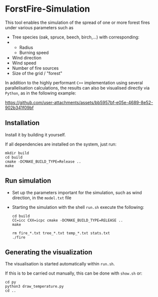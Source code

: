 # ForstFire-Simulation

This tool enables the simulation of the spread of one or more forest fires under various parameters such as

* Tree species (oak, spruce, beech, birch,...) with corresponding:
* * Radius
  * Burning speed
* Wind direction
* Wind speed
* Number of fire sources
* Size of the grid / "forest"

In addition to the highly performant `C++` implementation using several parallelisation calculations, the results can also be visualised directly via `Python`, as in the following example:

https://github.com/user-attachments/assets/bb5957bf-e05e-4689-8e52-902b341f09bf

## Installation

Install it by building it yourself.

If all dependencies are installed on the system, just run:

```shell
mkdir build
cd build
cmake -DCMAKE_BUILD_TYPE=Release ..
make
```

## Run simulation

- Set up the parameters important for the simulation, such as wind direction, in the `model.txt` file
- Starting the simulation with the shell `run.sh` execute the following:

  ```shell
  cd build
  CC=icc CXX=icpc cmake -DCMAKE_BUILD_TYPE=RELEASE ..
  make

  rm fire_*.txt tree_*.txt temp_*.txt stats.txt
  ./fire
  ```

## Generating the visualization

The visualisation is started automatically within `run.sh`.

If this is to be carried out manually, this can be done with `show.sh` or:

```shell
cd py
python3 draw_temperature.py
cd ..

```

